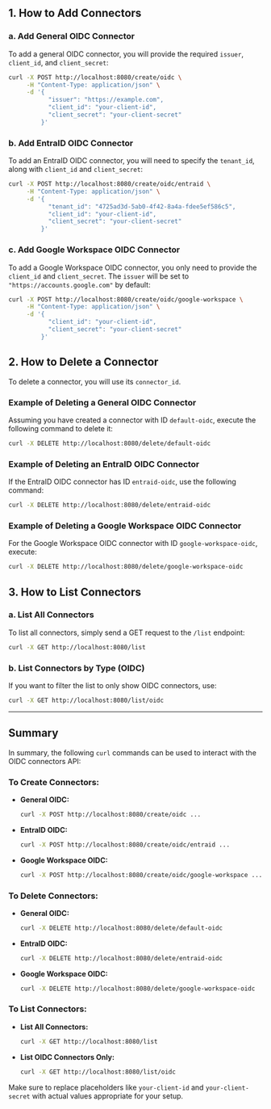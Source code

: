 ## **1. How to Add Connectors**

### a. **Add General OIDC Connector**

To add a general OIDC connector, you will provide the required `issuer`, `client_id`, and `client_secret`:

```bash
curl -X POST http://localhost:8080/create/oidc \
     -H "Content-Type: application/json" \
     -d '{
           "issuer": "https://example.com",
           "client_id": "your-client-id",
           "client_secret": "your-client-secret"
         }'
```

### b. **Add EntraID OIDC Connector**

To add an EntraID OIDC connector, you will need to specify the `tenant_id`, along with `client_id` and `client_secret`:

```bash
curl -X POST http://localhost:8080/create/oidc/entraid \
     -H "Content-Type: application/json" \
     -d '{
           "tenant_id": "4725ad3d-5ab0-4f42-8a4a-fdee5ef586c5",
           "client_id": "your-client-id",
           "client_secret": "your-client-secret"
         }'
```

### c. **Add Google Workspace OIDC Connector**

To add a Google Workspace OIDC connector, you only need to provide the `client_id` and `client_secret`. The `issuer` will be set to `"https://accounts.google.com"` by default:

```bash
curl -X POST http://localhost:8080/create/oidc/google-workspace \
     -H "Content-Type: application/json" \
     -d '{
           "client_id": "your-client-id",
           "client_secret": "your-client-secret"
         }'
```

## **2. How to Delete a Connector**

To delete a connector, you will use its `connector_id`. 

### Example of Deleting a General OIDC Connector

Assuming you have created a connector with ID `default-oidc`, execute the following command to delete it:

```bash
curl -X DELETE http://localhost:8080/delete/default-oidc
```

### Example of Deleting an EntraID OIDC Connector

If the EntraID OIDC connector has ID `entraid-oidc`, use the following command:

```bash
curl -X DELETE http://localhost:8080/delete/entraid-oidc
```

### Example of Deleting a Google Workspace OIDC Connector

For the Google Workspace OIDC connector with ID `google-workspace-oidc`, execute:

```bash
curl -X DELETE http://localhost:8080/delete/google-workspace-oidc
```

## **3. How to List Connectors**

### a. **List All Connectors**

To list all connectors, simply send a GET request to the `/list` endpoint:

```bash
curl -X GET http://localhost:8080/list
```

### b. **List Connectors by Type (OIDC)**

If you want to filter the list to only show OIDC connectors, use:

```bash
curl -X GET http://localhost:8080/list/oidc
```

---

## **Summary**

In summary, the following `curl` commands can be used to interact with the OIDC connectors API:

### To Create Connectors:
- **General OIDC:** 
  ```bash
  curl -X POST http://localhost:8080/create/oidc ...
  ```
  
- **EntraID OIDC:** 
  ```bash
  curl -X POST http://localhost:8080/create/oidc/entraid ...
  ```

- **Google Workspace OIDC:** 
  ```bash
  curl -X POST http://localhost:8080/create/oidc/google-workspace ...
  ```

### To Delete Connectors:
- **General OIDC:** 
  ```bash
  curl -X DELETE http://localhost:8080/delete/default-oidc
  ```

- **EntraID OIDC:** 
  ```bash
  curl -X DELETE http://localhost:8080/delete/entraid-oidc
  ```

- **Google Workspace OIDC:** 
  ```bash
  curl -X DELETE http://localhost:8080/delete/google-workspace-oidc
  ```

### To List Connectors:
- **List All Connectors:** 
  ```bash
  curl -X GET http://localhost:8080/list
  ```

- **List OIDC Connectors Only:** 
  ```bash
  curl -X GET http://localhost:8080/list/oidc
  ```

Make sure to replace placeholders like `your-client-id` and `your-client-secret` with actual values appropriate for your setup.